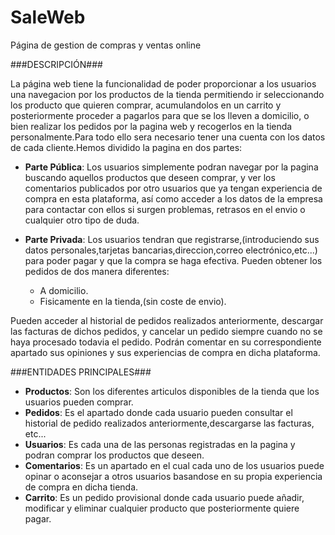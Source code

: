 # SaleWeb
Página de gestion de compras y ventas online

###DESCRIPCIÓN###

La página web tiene la funcionalidad de poder proporcionar a los usuarios una navegacion por los productos de la tienda permitiendo ir seleccionando los producto que quieren comprar, acumulandolos en un carrito y posteriormente proceder a pagarlos para que se los lleven a domicilio, o bien realizar los pedidos por la pagina web y recogerlos en la tienda personalmente.Para todo ello sera necesario tener una cuenta con los datos de cada cliente.Hemos dividido la pagina en dos partes:

- **Parte Pública**: Los usuarios simplemente podran navegar por la pagina buscando aquellos productos que deseen comprar, y ver los comentarios publicados por otro usuarios que ya tengan experiencia de compra en esta plataforma, así como acceder a los datos de la empresa para contactar con ellos si surgen problemas, retrasos en el envio o cualquier otro tipo de duda.

- **Parte Privada**: Los usuarios tendran que registrarse,(introduciendo sus datos personales,tarjetas bancarias,direccion,correo electrónico,etc...) para poder pagar y que la compra se haga efectiva. Pueden obtener los pedidos de dos manera diferentes:

  * A domicilio.
  * Fisicamente en la tienda,(sin coste de envio).
  
 Pueden acceder al historial de pedidos realizados anteriormente, descargar las facturas de dichos pedidos, y cancelar un pedido siempre cuando no se haya procesado todavia el pedido. Podrán comentar en su correspondiente apartado sus opiniones y sus experiencias de compra en dicha plataforma.
 
###ENTIDADES PRINCIPALES###
- **Productos**: Son los diferentes articulos disponibles de la tienda que los usuarios pueden comprar.
- **Pedidos**: Es el apartado donde cada usuario pueden consultar el historial de pedido realizados anteriormente,descargarse las facturas, etc...
- **Usuarios**: Es cada una de las personas registradas en la pagina y podran comprar los productos que deseen.
- **Comentarios**: Es un apartado en el cual cada uno de los usuarios puede  opinar o aconsejar a otros usuarios basandose en su propia experiencia de compra en dicha tienda.
- **Carrito**: Es un pedido provisional donde cada usuario puede añadir, modificar y eliminar cualquier producto que posteriormente quiere pagar.

